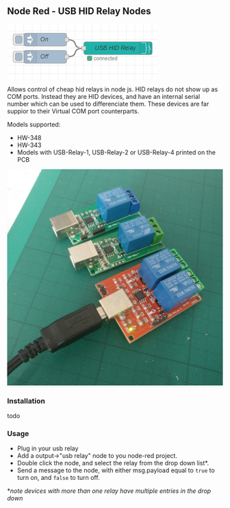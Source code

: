 ## Node Red - USB HID Relay Nodes
![](usb%20hid%20relay%20screenshot%202.png)

Allows control of cheap hid relays in node js. HID relays do not show up as COM ports. Instead they are HID devices, and have an internal serial number which can be used to differenciate them. These devices are far suppior to their Virtual COM port counterparts.

Models supported:
* HW-348
* HW-343
* Models with USB-Relay-1, USB-Relay-2 or USB-Relay-4 printed on the PCB

![](HW-343.jpg)

### Installation
todo

### Usage

* Plug in your usb relay
* Add a output->"usb relay" node to you node-red project.
* Double click the node, and select the relay from the drop down list*. 
* Send a message to the node, with either msg.payload equal to ```true``` to turn on, and ```false``` to turn off.

**note devices with more than one relay have multiple entries in the drop down* 


